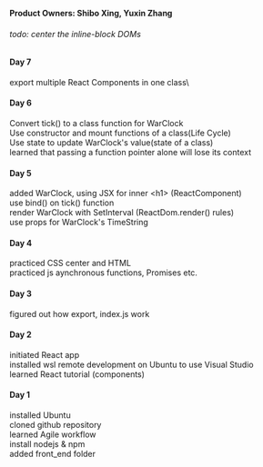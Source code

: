 **Product Owners: Shibo Xing, Yuxin Zhang**

###### todo: center the inline-block DOMs

#### Day 7 ####
export multiple React Components in one class\

#### Day 6 ####
Convert tick() to a class function for WarClock\
Use constructor and mount functions of a class(Life Cycle)\
Use state to update WarClock's value(state of a class)\
learned that passing a function pointer alone will lose its context

#### Day 5 ####
added WarClock, using JSX for inner \<h1\> (ReactComponent)\
use bind() on tick() function\
render WarClock with SetInterval (ReactDom.render() rules)\
use props for WarClock's TimeString

#### Day 4 ####
practiced CSS center and HTML\
practiced js aynchronous functions, Promises etc.

#### Day 3 ####
figured out how export, index.js work

#### Day 2 ####
initiated React app\
installed wsl remote development on Ubuntu to use Visual Studio\
learned React tutorial (components)

#### Day 1 ####
installed Ubuntu\
cloned github repository\
learned Agile workflow\
install nodejs & npm\
added front\_end folder
